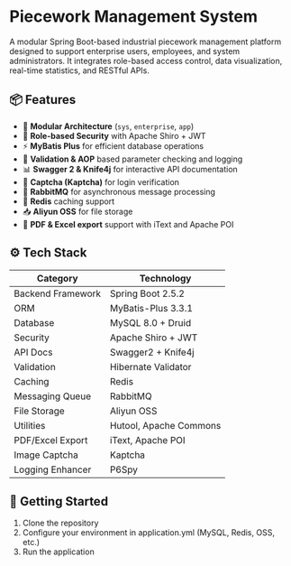 # Piecework Management System

A modular Spring Boot-based industrial piecework management platform designed to support enterprise users, employees, and system administrators. It integrates role-based access control, data visualization, real-time statistics, and RESTful APIs.

## 📦 Features

- 🧩 **Modular Architecture** (`sys`, `enterprise`, `app`)
- 🔐 **Role-based Security** with Apache Shiro + JWT
- ⚡ **MyBatis Plus** for efficient database operations
- 🧠 **Validation & AOP** based parameter checking and logging
- 📊 **Swagger 2 & Knife4j** for interactive API documentation
- 📸 **Captcha (Kaptcha)** for login verification
- 🐇 **RabbitMQ** for asynchronous message processing
- 🧮 **Redis** caching support
- 📥 **Aliyun OSS** for file storage
- 🧾 **PDF & Excel export** support with iText and Apache POI

## ⚙️ Tech Stack

| Category              | Technology                    |
|-----------------------|-------------------------------|
| Backend Framework     | Spring Boot 2.5.2             |
| ORM                   | MyBatis-Plus 3.3.1            |
| Database              | MySQL 8.0 + Druid             |
| Security              | Apache Shiro + JWT            |
| API Docs              | Swagger2 + Knife4j            |
| Validation            | Hibernate Validator           |
| Caching               | Redis                         |
| Messaging Queue       | RabbitMQ                      |
| File Storage          | Aliyun OSS                    |
| Utilities             | Hutool, Apache Commons        |
| PDF/Excel Export      | iText, Apache POI             |
| Image Captcha         | Kaptcha                       |
| Logging Enhancer      | P6Spy                         |

## 🚀 Getting Started

1. Clone the repository
2. Configure your environment in application.yml (MySQL, Redis, OSS, etc.)
3. Run the application

